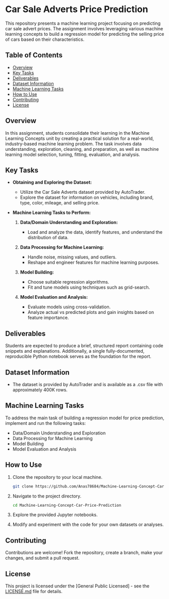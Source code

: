 # Car Sale Adverts Price Prediction

This repository presents a machine learning project focusing on predicting car sale advert prices. The assignment involves leveraging various machine learning concepts to build a regression model for predicting the selling price of cars based on their characteristics.

## Table of Contents

- [Overview](#overview)
- [Key Tasks](#key-tasks)
- [Deliverables](#deliverables)
- [Dataset Information](#dataset-information)
- [Machine Learning Tasks](#machine-learning-tasks)
- [How to Use](#how-to-use)
- [Contributing](#contributing)
- [License](#license)

## Overview

In this assignment, students consolidate their learning in the Machine Learning Concepts unit by creating a practical solution for a real-world, industry-based machine learning problem. The task involves data understanding, exploration, cleaning, and preparation, as well as machine learning model selection, tuning, fitting, evaluation, and analysis.

## Key Tasks

- **Obtaining and Exploring the Dataset:**
  - Utilize the Car Sale Adverts dataset provided by AutoTrader.
  - Explore the dataset for information on vehicles, including brand, type, color, mileage, and selling price.

- **Machine Learning Tasks to Perform:**
  1. **Data/Domain Understanding and Exploration:**
     - Load and analyze the data, identify features, and understand the distribution of data.

  2. **Data Processing for Machine Learning:**
     - Handle noise, missing values, and outliers.
     - Reshape and engineer features for machine learning purposes.

  3. **Model Building:**
     - Choose suitable regression algorithms.
     - Fit and tune models using techniques such as grid-search.

  4. **Model Evaluation and Analysis:**
     - Evaluate models using cross-validation.
     - Analyze actual vs predicted plots and gain insights based on feature importance.

## Deliverables

Students are expected to produce a brief, structured report containing code snippets and explanations. Additionally, a single fully-documented, reproducible Python notebook serves as the foundation for the report.

## Dataset Information

- The dataset is provided by AutoTrader and is available as a .csv file with approximately 400K rows.

## Machine Learning Tasks

To address the main task of building a regression model for price prediction, implement and run the following tasks:
- Data/Domain Understanding and Exploration
- Data Processing for Machine Learning
- Model Building
- Model Evaluation and Analysis

## How to Use

1. Clone the repository to your local machine.
   ```bash
   git clone https://github.com/Anas78684/Machine-Learning-Concept-Car-Price-Prediction.git
   ```

2. Navigate to the project directory.
   ```bash
   cd Machine-Learning-Concept-Car-Price-Prediction
   ```

3. Explore the provided Jupyter notebooks.

4. Modify and experiment with the code for your own datasets or analyses.

## Contributing

Contributions are welcome! Fork the repository, create a branch, make your changes, and submit a pull request.

## License

This project is licensed under the [General Public Licensed] - see the [LICENSE.md](LICENSE) file for details.
